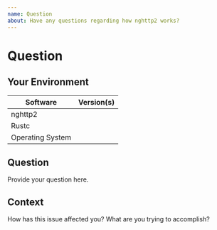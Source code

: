 ```yaml
---
name: Question
about: Have any questions regarding how nghttp2 works?
---
```


# Question
## Your Environment
| Software         | Version(s) |
| ---------------- | ---------- |
| nghttp2      |
| Rustc            |
| Operating System |

## Question
Provide your question here.

## Context
How has this issue affected you? What are you trying to accomplish?
